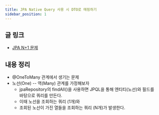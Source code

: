```yaml
---
title: JPA Native Query 사용 시 DTO로 매핑하기
sidebar_position: 1
---
```

## 글 링크
- [JPA N+1 문제](https://incheol-jung.gitbook.io/docs/q-and-a/spring/n+1)
## 내용 정리
- @OneToMany 관계에서 생기는 문제
- 노선(One) -- 역(Many) 관계를 가정해보자
    - jpaRepository의 findAll()을 사용하면 JPQL을 통해 엔티티(노선)와 필드를 바탕으로 쿼리를 만든다.
    - 이때 노선을 조회하는 쿼리 (1개)와
    - 조회된 노선이 가진 열들을 조회하는 쿼리 (N개)가 발생한다.